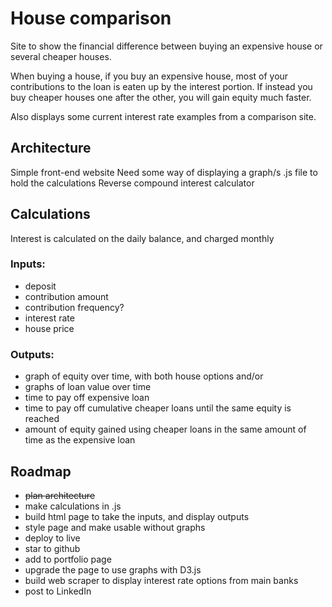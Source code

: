 # House comparison
Site to show the financial difference between buying an expensive house or several cheaper houses.

When buying a house, if you buy an expensive house, most of your contributions to the loan is eaten up by the interest portion. If instead you buy cheaper houses one after the other, you will gain equity much faster.

Also displays some current interest rate examples from a comparison site. 

## Architecture
Simple front-end website
Need some way of displaying a graph/s
.js file to hold the calculations
Reverse compound interest calculator

## Calculations
Interest is calculated on the daily balance, and charged monthly
### Inputs: 
- deposit
- contribution amount
- contribution frequency?
- interest rate 
- house price 

### Outputs: 
- graph of equity over time, with both house options
and/or
- graphs of loan value over time
- time to pay off expensive loan
- time to pay off cumulative cheaper loans until the same equity is reached
- amount of equity gained using cheaper loans in the same amount of time as the expensive loan

## Roadmap
- ~~plan architecture~~
- make calculations in .js
- build html page to take the inputs, and display outputs
- style page and make usable without graphs
- deploy to live
- star to github
- add to portfolio page
- upgrade the page to use graphs with D3.js
- build web scraper to display interest rate options from main banks
- post to LinkedIn




